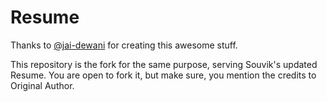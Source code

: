# Resume 
Thanks to [@jai-dewani](https://github.com/jai-dewani) for creating this awesome stuff.

This repository is the fork for the same purpose, serving Souvik's updated Resume.
You are open to fork it, but make sure, you mention the credits to Original Author. 
